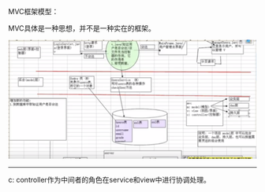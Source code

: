 MVC框架模型：

MVC具体是一种思想，并不是一种实在的框架。

![](/frame/import.png)

---

c: controller作为中间者的角色在service和view中进行协调处理。

